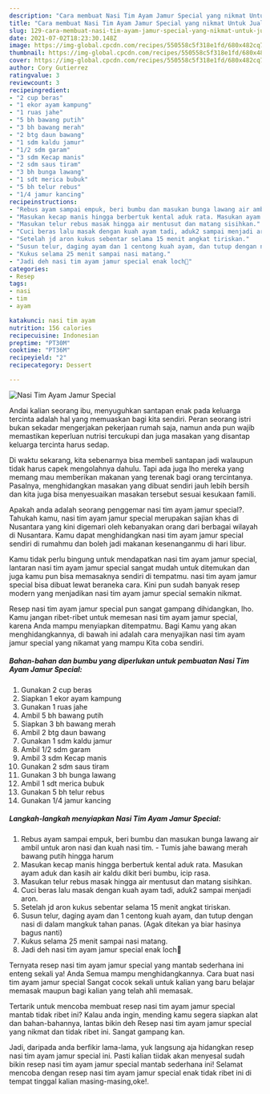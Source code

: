 ```yaml
---
description: "Cara membuat Nasi Tim Ayam Jamur Special yang nikmat Untuk Jualan"
title: "Cara membuat Nasi Tim Ayam Jamur Special yang nikmat Untuk Jualan"
slug: 129-cara-membuat-nasi-tim-ayam-jamur-special-yang-nikmat-untuk-jualan
date: 2021-07-02T18:23:30.148Z
image: https://img-global.cpcdn.com/recipes/550558c5f318e1fd/680x482cq70/nasi-tim-ayam-jamur-special-foto-resep-utama.jpg
thumbnail: https://img-global.cpcdn.com/recipes/550558c5f318e1fd/680x482cq70/nasi-tim-ayam-jamur-special-foto-resep-utama.jpg
cover: https://img-global.cpcdn.com/recipes/550558c5f318e1fd/680x482cq70/nasi-tim-ayam-jamur-special-foto-resep-utama.jpg
author: Cory Gutierrez
ratingvalue: 3
reviewcount: 3
recipeingredient:
- "2 cup beras"
- "1 ekor ayam kampung"
- "1 ruas jahe"
- "5 bh bawang putih"
- "3 bh bawang merah"
- "2 btg daun bawang"
- "1 sdm kaldu jamur"
- "1/2 sdm garam"
- "3 sdm Kecap manis"
- "2 sdm saus tiram"
- "3 bh bunga lawang"
- "1 sdt merica bubuk"
- "5 bh telur rebus"
- "1/4 jamur kancing"
recipeinstructions:
- "Rebus ayam sampai empuk, beri bumbu dan masukan bunga lawang air ambil untuk aron nasi dan kuah nasi tim. Tumis jahe bawang merah bawang putih hingga harum"
- "Masukan kecap manis hingga berbertuk kental aduk rata. Masukan ayam aduk dan kasih air kaldu dikit beri bumbu, icip rasa."
- "Masukan telur rebus masak hingga air mentusut dan matang sisihkan."
- "Cuci beras lalu masak dengan kuah ayam tadi, aduk2 sampai menjadi aron."
- "Setelah jd aron kukus sebentar selama 15 menit angkat tiriskan."
- "Susun telur, daging ayam dan 1 centong kuah ayam, dan tutup dengan nasi di dalam mangkuk tahan panas. (Agak ditekan ya biar hasinya bagus nanti)"
- "Kukus selama 25 menit sampai nasi matang."
- "Jadi deh nasi tim ayam jamur special enak loch🥰"
categories:
- Resep
tags:
- nasi
- tim
- ayam

katakunci: nasi tim ayam 
nutrition: 156 calories
recipecuisine: Indonesian
preptime: "PT30M"
cooktime: "PT36M"
recipeyield: "2"
recipecategory: Dessert

---
```



![Nasi Tim Ayam Jamur Special](https://img-global.cpcdn.com/recipes/550558c5f318e1fd/680x482cq70/nasi-tim-ayam-jamur-special-foto-resep-utama.jpg)

Andai kalian seorang ibu, menyuguhkan santapan enak pada keluarga tercinta adalah hal yang memuaskan bagi kita sendiri. Peran seorang istri bukan sekadar mengerjakan pekerjaan rumah saja, namun anda pun wajib memastikan keperluan nutrisi tercukupi dan juga masakan yang disantap keluarga tercinta harus sedap.

Di waktu  sekarang, kita sebenarnya bisa membeli santapan jadi walaupun tidak harus capek mengolahnya dahulu. Tapi ada juga lho mereka yang memang mau memberikan makanan yang terenak bagi orang tercintanya. Pasalnya, menghidangkan masakan yang dibuat sendiri jauh lebih bersih dan kita juga bisa menyesuaikan masakan tersebut sesuai kesukaan famili. 



Apakah anda adalah seorang penggemar nasi tim ayam jamur special?. Tahukah kamu, nasi tim ayam jamur special merupakan sajian khas di Nusantara yang kini digemari oleh kebanyakan orang dari berbagai wilayah di Nusantara. Kamu dapat menghidangkan nasi tim ayam jamur special sendiri di rumahmu dan boleh jadi makanan kesenanganmu di hari libur.

Kamu tidak perlu bingung untuk mendapatkan nasi tim ayam jamur special, lantaran nasi tim ayam jamur special sangat mudah untuk ditemukan dan juga kamu pun bisa memasaknya sendiri di tempatmu. nasi tim ayam jamur special bisa dibuat lewat beraneka cara. Kini pun sudah banyak resep modern yang menjadikan nasi tim ayam jamur special semakin nikmat.

Resep nasi tim ayam jamur special pun sangat gampang dihidangkan, lho. Kamu jangan ribet-ribet untuk memesan nasi tim ayam jamur special, karena Anda mampu menyiapkan ditempatmu. Bagi Kamu yang akan menghidangkannya, di bawah ini adalah cara menyajikan nasi tim ayam jamur special yang nikamat yang mampu Kita coba sendiri.

<!--inarticleads1-->

##### Bahan-bahan dan bumbu yang diperlukan untuk pembuatan Nasi Tim Ayam Jamur Special:

1. Gunakan 2 cup beras
1. Siapkan 1 ekor ayam kampung
1. Gunakan 1 ruas jahe
1. Ambil 5 bh bawang putih
1. Siapkan 3 bh bawang merah
1. Ambil 2 btg daun bawang
1. Gunakan 1 sdm kaldu jamur
1. Ambil 1/2 sdm garam
1. Ambil 3 sdm Kecap manis
1. Gunakan 2 sdm saus tiram
1. Gunakan 3 bh bunga lawang
1. Ambil 1 sdt merica bubuk
1. Gunakan 5 bh telur rebus
1. Gunakan 1/4 jamur kancing




<!--inarticleads2-->

##### Langkah-langkah menyiapkan Nasi Tim Ayam Jamur Special:

1. Rebus ayam sampai empuk, beri bumbu dan masukan bunga lawang air ambil untuk aron nasi dan kuah nasi tim. - Tumis jahe bawang merah bawang putih hingga harum
1. Masukan kecap manis hingga berbertuk kental aduk rata. Masukan ayam aduk dan kasih air kaldu dikit beri bumbu, icip rasa.
1. Masukan telur rebus masak hingga air mentusut dan matang sisihkan.
1. Cuci beras lalu masak dengan kuah ayam tadi, aduk2 sampai menjadi aron.
1. Setelah jd aron kukus sebentar selama 15 menit angkat tiriskan.
1. Susun telur, daging ayam dan 1 centong kuah ayam, dan tutup dengan nasi di dalam mangkuk tahan panas. (Agak ditekan ya biar hasinya bagus nanti)
1. Kukus selama 25 menit sampai nasi matang.
1. Jadi deh nasi tim ayam jamur special enak loch🥰




Ternyata resep nasi tim ayam jamur special yang mantab sederhana ini enteng sekali ya! Anda Semua mampu menghidangkannya. Cara buat nasi tim ayam jamur special Sangat cocok sekali untuk kalian yang baru belajar memasak maupun bagi kalian yang telah ahli memasak.

Tertarik untuk mencoba membuat resep nasi tim ayam jamur special mantab tidak ribet ini? Kalau anda ingin, mending kamu segera siapkan alat dan bahan-bahannya, lantas bikin deh Resep nasi tim ayam jamur special yang nikmat dan tidak ribet ini. Sangat gampang kan. 

Jadi, daripada anda berfikir lama-lama, yuk langsung aja hidangkan resep nasi tim ayam jamur special ini. Pasti kalian tiidak akan menyesal sudah bikin resep nasi tim ayam jamur special mantab sederhana ini! Selamat mencoba dengan resep nasi tim ayam jamur special enak tidak ribet ini di tempat tinggal kalian masing-masing,oke!.

